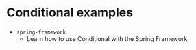 # Conditional examples

- `spring-framework`
  - Learn how to use Conditional with the Spring Framework.